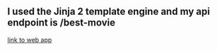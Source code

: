 ## I used the Jinja 2 template engine and my api endpoint is /best-movie
[link to web app](https://mudathir.pythonanywhere.com)

